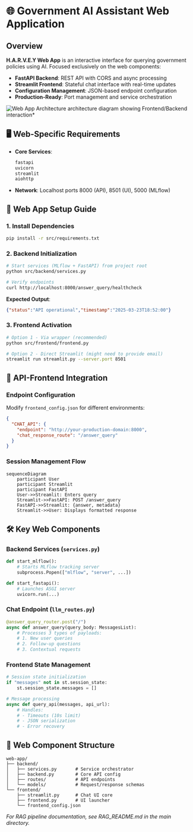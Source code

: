 # 🌐 Government AI Assistant Web Application

## Overview  
**H.A.R.V.E.Y Web App** is an interactive interface for querying government policies using AI. Focused exclusively on the web components:

- **FastAPI Backend**: REST API with CORS and async processing
- **Streamlit Frontend**: Stateful chat interface with real-time updates
- **Configuration Management**: JSON-based endpoint configuration
- **Production-Ready**: Port management and service orchestration

![Web App Architecture](https://via.placeholder.com/800x400.png?text=Web+App+Architecture) architecture diagram showing Frontend/Backend interaction*

## 🖥️ Web-Specific Requirements
- **Core Services**:  
  ```bash
  fastapi 
  uvicorn
  streamlit
  aiohttp
  ```
- **Network**: Localhost ports 8000 (API), 8501 (UI), 5000 (MLflow)

## 🚀 Web App Setup Guide

### 1. Install Dependencies
```bash
pip install -r src/requirements.txt
```

### 2. Backend Initialization
```bash
# Start services (MLflow + FastAPI) from project root
python src/backend/services.py

# Verify endpoints
curl http://localhost:8000/answer_query/healthcheck
```

**Expected Output**:  
```json
{"status":"API operational","timestamp":"2025-03-23T18:52:00"}
```

### 3. Frontend Activation
```bash
# Option 1 - Via wrapper (recommended)
python src/frontend/frontend.py

# Option 2 - Direct Streamlit (might need to provide email)
streamlit run streamlit.py --server.port 8501
```

## 🔄 API-Frontend Integration

### Endpoint Configuration
Modify `frontend_config.json` for different environments:
```json
{
  "CHAT_API": {
    "endpoint": "http://your-production-domain:8000",
    "chat_response_route": "/answer_query"
  }
}
```

### Session Management Flow
```mermaid
sequenceDiagram
    participant User
    participant Streamlit
    participant FastAPI
    User->>Streamlit: Enters query
    Streamlit->>FastAPI: POST /answer_query
    FastAPI->>Streamlit: {answer, metadata}
    Streamlit->>User: Displays formatted response
```

## 🛠️ Key Web Components

### Backend Services (`services.py`)
```python
def start_mlflow():
    # Starts MLflow tracking server
    subprocess.Popen(["mlflow", "server", ...])

def start_fastapi():
    # Launches ASGI server
    uvicorn.run(...)
```

### Chat Endpoint (`llm_routes.py`)
```python
@answer_query_router.post("/")
async def answer_query(query_body: MessagesList):
    # Processes 3 types of payloads:
    # 1. New user queries
    # 2. Follow-up questions
    # 3. Contextual requests
```

### Frontend State Management
```python
# Session state initialization
if "messages" not in st.session_state:
    st.session_state.messages = []

# Message processing
async def query_api(messages, api_url):
    # Handles:
    # - Timeouts (10s limit)
    # - JSON serialization
    # - Error recovery
```


## 📂 Web Component Structure
```
web-app/
├── backend/
│   ├── services.py       # Service orchestrator
│   ├── backend.py        # Core API config
│   ├── routes/           # API endpoints
│   └── models/           # Request/response schemas
└── frontend/
    ├── streamlit.py      # Chat UI core
    ├── frontend.py       # UI launcher
    └── frontend_config.json
```

*For RAG pipeline documentation, see RAG_README.md in the main directory.*